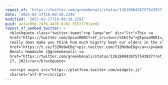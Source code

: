 ```yaml
---
repost_of: 'https://twitter.com/greenbenali/status/1361980430757543937'
date: '2021-02-17T16:00:50.229Z'
modified: '2021-02-17T16:00:50.229Z'
guid: 4a7ac09e-74f6-4495-8c02-3557f791aed1
repost_of_oembed_twitter: >
  <blockquote class="twitter-tweet"><p lang="en" dir="ltr">This <a
  href="https://twitter.com/IpsosMORI?ref_src=twsrc%5Etfw">@IpsosMORI</a> poll
  really does make you think how much bigotry kept our elders in the closet <a
  href="https://t.co/f32Mo9wE6g">pic.twitter.com/f32Mo9wE6g</a></p>&mdash;
  Benali Hamdache (@greenbenali) <a
  href="https://twitter.com/greenbenali/status/1361980430757543937?ref_src=twsrc%5Etfw">February
  17, 2021</a></blockquote>

  <script async src="https://platform.twitter.com/widgets.js"
  charset="utf-8"></script>
---
```

 
